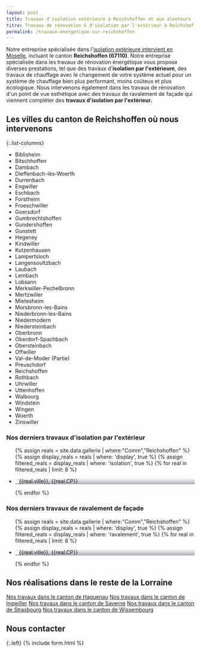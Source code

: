 ```yaml
---
layout: post
title: Travaux d'isolation extérieure à Reichshoffen et aux alentours
titre: Travaux de rénovation & d'isolation par l'extérieur à Reichshoffen et aux alentours
permalink: /travaux-energetique-sur-reichshoffen
---
```

Notre entreprise spécialisée dans l'[isolation extérieure intervient en Moselle](/isolation-extérieure/), incluant le canton <strong>Reichshoffen (67110)</strong>. 
Notre entreprise spécialisée dans les travaux de rénovation énergétique vous propose diverses prestations, tel que des travaux d'<strong>isolation par l'extérieure</strong>, des travaux de chauffage avec le changement de votre système actuel pour un système de chauffage bien plus performant, moins coûteux et plus écologique. Nous intervenons également dans les travaux de rénovation d'un point de vue esthétique avec des travaux de ravalement de façade qui viennent compléter des <strong>travaux d'isolation par l'extérieur.</strong>
## Les villes du canton de Reichshoffen où nous intervenons

{:.list-columns}
- Biblisheim
- Bitschhoffen
- Dambach
- Dieffenbach-lès-Woerth 
- Durrenbach
- Engwiller 
- Eschbach 
- Forstheim 
- Froeschwiller 
- Goersdorf 
- Gumbrechtshoffen 
- Gundershoffen 
- Gunstett 
- Hegeney 
- Kindwiller 
- Kutzenhausen 
- Lampertsloch 
- Langensoultzbach 
- Laubach 
- Lembach 
- Lobsann 
- Merkwiller-Pechelbronn 
- Mertzwiller 
- Mietesheim 
- Morsbronn-les-Bains 
- Niederbronn-les-Bains 
- Niedermodern 
- Niedersteinbach 
- Oberbronn 
- Oberdorf-Spachbach 
- Obersteinbach 
- Offwiller 
- Val-de-Moder  (Partie)
- Preuschdorf 
- Reichshoffen 
- Rothbach 
- Uhrwiller 
- Uttenhoffen 
- Walbourg 
- Windstein 
- Wingen 
- Woerth 
- Zinswiller 

### Nos derniers travaux d'isolation par l'extérieur
  <ul class="grid four">
  	{% assign reals = site.data.gallerie | where:"Comm","Reichshoffen" %}
    {% assign display_reals = reals | where: 'display', true %}
    {% assign filtered_reals = display_reals | where: 'isolation', true %}
    {% for real in filtered_reals | limit: 8 %}
      <li class="item-grid realisation" onclick="closebox()" style="background-image: linear-gradient(0deg, rgba(2,0,36,0.3197872899159664) 0%, rgba(255,255,255,0) 100%),url(../assets/images/realisations/{{real.img}});" data-image="{{real.img}}" data-ville="{{real.ville}}" data-cp="{{real.CP}}">
        <img src="../assets/images/realisations/{{real.img}}" alt="travaux de rénovation de façade à {{real.ville}}" style="display: none;">
        <p><img src="../assets/images/icones/map-marker.png" width="10">{{real.ville}}, {{real.CP}}</p>
      </li>
    {% endfor %}
  </ul>

### Nos derniers travaux de ravalement de façade
  <ul class="grid four">
  	{% assign reals = site.data.gallerie | where:"Comm","Reichshoffen" %}
    {% assign display_reals = reals | where: 'display', true %}
    {% assign filtered_reals = display_reals | where: 'ravalement', true %}
    {% for real in filtered_reals | limit: 8 %}
      <li class="item-grid realisation" onclick="closebox()" style="background-image: linear-gradient(0deg, rgba(2,0,36,0.3197872899159664) 0%, rgba(255,255,255,0) 100%),url(../assets/images/realisations/{{real.img}});" data-image="{{real.img}}" data-ville="{{real.ville}}" data-cp="{{real.CP}}">
        <img src="../assets/images/realisations/{{real.img}}" alt="travaux de rénovation de façade à {{real.ville}}" style="display: none;">
        <p><img src="../assets/images/icones/map-marker.png" width="10">{{real.ville}}, {{real.CP}}</p>
      </li>
    {% endfor %}
  </ul>
  
## Nos réalisations dans le reste de la Lorraine
[Nos travaux dans le canton de Haguenau](/travaux-energetique-sur-haguenau)
[Nos travaux dans le canton de Ingwiller](/travaux-energetique-sur-ingwiller)
[Nos travaux dans le canton de Saverne](/travaux-energetique-sur-saverne)
[Nos travaux dans le canton de Strasbourg](/travaux-energetique-sur-strasbourg)
[Nos travaux dans le canton de Wissembourg](/travaux-energetique-sur-wissembourg)
## Nous contacter
{:.left}
{% include form.html %}